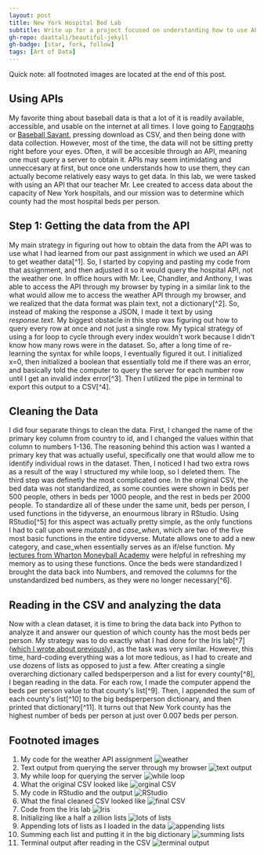 ```yaml
---
layout: post
title: New York Hospital Bed Lab
subtitle: Write up for a project focused on understanding how to use APIs
gh-repo: daattali/beautiful-jekyll
gh-badge: [star, fork, follow]
tags: [Art of Data]
---
```


Quick note: all footnoted images are located at the end of this post.

## Using APIs

My favorite thing about baseball data is that a lot of it is readily available, accessible, and usable on the internet at all times. I love going to [Fangraphs](https://www.fangraphs.com) or [Baseball Savant](https://www.baseballsavant.mlb.com), pressing download as CSV, and then being done with data collection. However, most of the time, the data will not be sitting pretty right before your eyes. Often, it will be accesible through an API, meaning one must query a server to obtain it. APIs may seem intimidating and unneccesary at first, but once one understands how to use them, they can actually become relatively easy ways to get data. In this lab, we were tasked with using an API that our teacher Mr. Lee created to access data about the capacity of New York hospitals, and our mission was to determine which county had the most hospital beds per person.

## Step 1: Getting the data from the API

My main strategy in figuring out how to obtain the data from the API was to use what I had learned from our past assignment in which we used an API to get weather data[^1]. So, I started by copying and pasting my code from that assignment, and then adjusted it so it would query the hospital API, not the weather one. In office hours with Mr. Lee, Chandler, and Anthony, I was able to access the API through my browser by typing in a similar link to the what would allow me to access the weather API through my browser, and we realized that the data format was plain text, not a dictionary[^2]. So, instead of making the response a JSON, I made it text by using _response.text_. 
My biggest obstacle in this step was figuring out how to query every row at once and not just a single row. My typical strategy of using a for loop to cycle through every index wouldn't work because I didn't know how many rows were in the dataset. So, after a long time of re-learning the syntax for while loops, I eventually figured it out. I initialized x=0, then initialized a boolean that essentially told me if there was an error, and basically told the computer to query the server for each number row until I get an invalid index error[^3]. Then I utilized the pipe in terminal to export this output to a CSV[^4].

## Cleaning the Data

I did four separate things to clean the data. First, I changed the name of the primary key column from country to id, and I changed the values within that column to numbers 1-136. The reasoning behind this action was I wanted a primary key that was actually useful, specifically one that would allow me to identify individual rows in the dataset. Then, I noticed I had two extra rows as a result of the way I structured my while loop, so I deleted them. The third step was definetly the most complicated one. In the original CSV, the bed data was not standardized, as some counties were shown in beds per 500 people, others in beds per 1000 people, and the rest in beds per 2000 people. To standardize all of these under the same unit, beds per person, I used functions in the tidyverse, an enourmous library in RStudio. Using RStudio[^5] for this aspect was actually pretty simple, as the only functions I had to call upon were *mutate* and *case_when*, which are two of the five most basic functions in the entire tidyverse. Mutate allows one to add a new category, and case_when essentially serves as an if/else function. My [lectures from Wharton Moneyball Academy](https://skdeshpande91.github.io/wharton_moneyball/lecture2.html) were helpful in refreshing my memory as to using these functions. Once the beds were standardized I brought the data back into Numbers, and removed the columns for the unstandardized bed numbers, as they were no longer necessary[^6].

## Reading in the CSV and analyzing the data

Now with a clean dataset, it is time to bring the data back into Python to analyze it and answer our question of which county has the most beds per person. My strategy was to do exactly what I had done for the Iris lab[^7] ([which I wrote about previously](https://jakefed1.github.io/2020-10-09-understandingirises/)), as the task was very similar. However, this time, hard-coding everything was a lot more tedious, as I had to create and use dozens of lists as opposed to just a few. After creating a single overarching dictionary called bedsperperson and a list for every county[^8], I began reading in the data. For each row, I made the computer append the beds per person value to that county's list[^9]. Then, I appended the sum of each county's list[^10] to the big bedsperperson dictionary, and then printed that dictionary[^11]. It turns out that New York county has the highest number of beds per person at just over 0.007 beds per person.

## Footnoted images
1. My code for the weather API assignment ![weather](../assets/img/weatherapiss.png)
2. Text output from querying the server through my browser ![text output](../assets/img/textoutputss.png)
3. My while loop for querying the server ![while loop](../assets/img/whileloopss.png)
4. What the original CSV looked like ![orginal CSV](../assets/img/originalcsvss.png)
5. My code in RStudio and the output ![RStudio](../assets/img/rstudioss.png)
6. What the final cleaned CSV looked like ![final CSV](../assets/img/finalcsvss.png)
7. Code from the Iris lab ![Iris](../assets/img/irislabss.png)
8. Initializing like a half a zillion lists ![lots of lists](../assets/img/initializinglistsss.png)
9. Appending lots of lists as I loaded in the data ![appending lists](../assets/img/appendinglistsss.png)
10. Summing each list and putting it in the big dictionary ![summing lists](../assets/img/summinglistsss.png)
11. Terminal output after reading in the CSV ![terminal output](../assets/img/terminaloutputss.png)